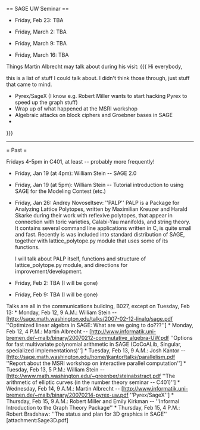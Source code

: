 == SAGE UW Seminar ==

 * Friday, Feb 23: TBA

 * Friday, March 2: TBA

 * Friday, March 9: TBA

 * Friday, March 16: TBA

Things Martin Albrecht may talk about during his visit:
{{{
Hi everybody, 
 
this is a list of stuff I could talk about. I didn't think those through, just 
stuff that came to mind.
 
 * Pyrex/SageX (I know e.g. Robert Miller wants to start hacking Pyrex to 
    speed up the graph stuff)
 * Wrap up of what happened at the MSRI workshop
 * Algebraic attacks on block ciphers and Groebner bases in SAGE 
 * 
}}}


----

= Past =

Fridays 4-5pm in C401, at least -- probably more frequently!

 * Friday, Jan 19 (at 4pm): William Stein -- SAGE 2.0

 * Friday, Jan 19 (at 5pm): William Stein -- Tutorial introduction to using SAGE for the Modeling Contest (etc.)
  
 * Friday, Jan 26: Andrey Novoseltsev: ''PALP''
    PALP is a Package for Analyzing Lattice Polytopes, written by Maximilian Kreuzer and Harald Skarke during their work with reflexive polytopes, that appear in connection with toric varieties, Calabi-Yau manifolds, and string theory. It contains several command line applications written in C, is quite small and fast. Recently is was included into standard distribution of SAGE, together with lattice_polytope.py module that uses some of its functions. 

    I will talk about PALP itself, functions and structure of lattice_polytope.py module, and directions for improvement/development.
 
 * Friday, Feb 2: TBA (I will be gone)

 * Friday, Feb 9: TBA (I will be gone)

Talks are all in the communications building, B027, except on Tuesday, Feb 13:
     * Monday,  Feb 12, 9 A.M.: William Stein -- [http://sage.math.washington.edu/talks/2007-02-12-linalg/sage.pdf ''Optimized linear algebra in SAGE: What are we going to do???'']
     * Monday,  Feb 12, 4 P.M.: Martin Albrecht -- [http://www.informatik.uni-bremen.de/~malb/binary/20070212-commutative_algebra-UW.pdf ''Options for fast multivariate polynomial arithmetic in SAGE (CoCoALib, Singular, specialized implementations)'']
     * Tuesday, Feb 13, 9 A.M.: Josh Kantor -- [http://sage.math.washington.edu/home/jkantor/talks/parallelism.pdf ''Report about the MSRI workshop on interactive parallel computation'']
     * Tuesday, Feb 13, 5 P.M.: William Stein -- [http://www.math.washington.edu/~greenber/steinabstract.pdf ''The arithmetic of elliptic curves (in the number theory seminar -- C401)'']
     * Wednesday, Feb 14, 9 A.M.: Martin Albrecht -- [http://www.informatik.uni-bremen.de/~malb/binary/20070214-pyrex-uw.pdf ''Pyrex/SageX'']
     * Thursday, Feb 15, 9 A.M.: Robert Miller and Emily Kirkman -- ''Informal Introduction to the Graph Theory Package''
     * Thursday, Feb 15, 4 P.M.: Robert Bradshaw: ''The status and plan for 3D graphics in SAGE'' [attachment:Sage3D.pdf]

